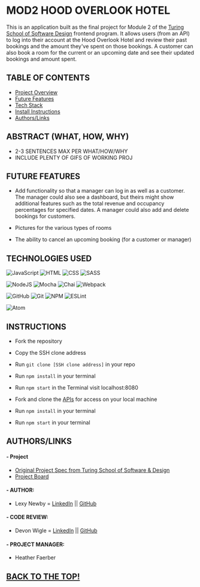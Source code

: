 # MOD2 HOOD OVERLOOK HOTEL
This is an application built as the final project for Module 2 of the [Turing School of Software Design](https://turing.edu/) frontend program.
It allows users (from an API) to log into their account at the Hood Overlook Hotel and review their past bookings and the amount they've spent on those bookings. A customer can also book a room for the current or an upcoming date and see their updated bookings and amount spent.


## TABLE OF CONTENTS
- [Project Overview](#project-overview)
- [Future Features](#future-features)
- [Tech Stack](#technologies-used)
- [Install Instructions](#instructions)
- [Authors/Links](#authorslinks)


## ABSTRACT (WHAT, HOW, WHY)
- 2-3 SENTENCES MAX PER WHAT/HOW/WHY
- INCLUDE PLENTY OF GIFS OF WORKING PROJ

## FUTURE FEATURES
- Add functionality so that a manager can log in as well as a customer. The manager could also see a dashboard, but theirs might show additional features such as the total revenue and occupancy percentages for specified dates. A manager could also add and delete bookings for customers.

- Pictures for the various types of rooms

- The ability to cancel an upcoming booking (for a customer or manager)

## TECHNOLOGIES USED
![JavaScript](https://img.shields.io/badge/JavaScript-F7DF1E?style=for-the-badge&logo=javascript&logoColor=black)
![HTML](https://img.shields.io/badge/HTML5-E34F26?style=for-the-badge&logo=html5&logoColor=white)
![CSS](https://img.shields.io/badge/CSS3-1572B6?style=for-the-badge&logo=css3&logoColor=white)
![SASS](https://img.shields.io/badge/Sass-CC6699?style=for-the-badge&logo=sass&logoColor=white)

![NodeJS](https://img.shields.io/badge/node.js-6DA55F?style=for-the-badge&logo=node.js&logoColor=white)
![Mocha](https://img.shields.io/badge/Mocha-8D6748?style=for-the-badge&logo=Mocha&logoColor=white)
![Chai](https://img.shields.io/badge/chai-A30701?style=for-the-badge&logo=chai&logoColor=white)
![Webpack](https://img.shields.io/badge/Webpack-8DD6F9?style=for-the-badge&logo=Webpack&logoColor=white)

![GitHub](https://img.shields.io/badge/github-%23121011.svg?style=for-the-badge&logo=github&logoColor=white)
![Git](https://img.shields.io/badge/git-%23F05033.svg?style=for-the-badge&logo=git&logoColor=white)
![NPM](https://img.shields.io/badge/NPM-%23000000.svg?style=for-the-badge&logo=npm&logoColor=white)
![ESLint](https://img.shields.io/badge/ESLint-4B3263?style=for-the-badge&logo=eslint&logoColor=white)

![Atom](https://img.shields.io/badge/Atom-%2366595C.svg?style=for-the-badge&logo=atom&logoColor=white)

## INSTRUCTIONS
- Fork the repository
- Copy the SSH clone address
- Run ```git clone [SSH clone address]``` in your repo
- Run ```npm install``` in your terminal
- Run ```npm start``` in the Terminal visit localhost:8080

- Fork and clone the [APIs](https://github.com/turingschool-examples/overlook-api) for access on your local machine
- Run ```npm install``` in your terminal
- Run ```npm start``` in your terminal

## AUTHORS/LINKS

#### - Project

- [Original Project Spec from Turing School of Software & Design](https://frontend.turing.edu/projects/overlook.html)
- [Project Board](https://github.com/anewb87/overlook-hotel/projects/1)

#### - AUTHOR:
- Lexy Newby = [LinkedIn](https://www.linkedin.com/in/lexy-newby/) || [GitHub](https://github.com/anewb87)

#### - CODE REVIEW:
- Devon Wigle = [LinkedIn](https://www.linkedin.com/in/devonwigle/) || [GitHub](https://github.com/devonwigle)

#### - PROJECT MANAGER:
- Heather Faerber



## [BACK TO THE TOP!](#mod2-overlook-hotel)
